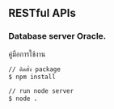 ## RESTful APIs

### Database server Oracle.

คู่มือการใช้งาน

```bash
// ติดตั้ง package
$ npm install

// run node server
$ node .
```
